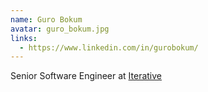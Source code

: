 ```yaml
---
name: Guro Bokum
avatar: guro_bokum.jpg
links:
  - https://www.linkedin.com/in/gurobokum/
---
```


Senior Software Engineer at [Iterative](https://iterative.ai/)

